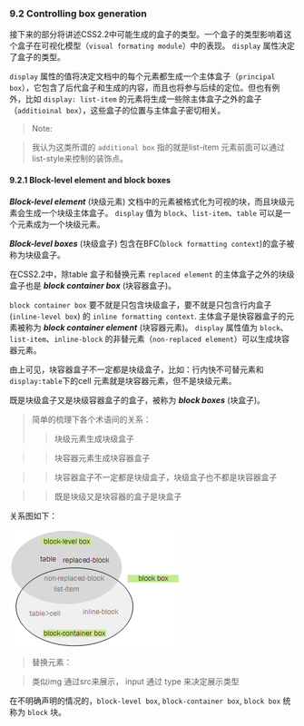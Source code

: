 ### 9.2 Controlling box generation

接下来的部分将讲述CSS2.2中可能生成的盒子的类型。一个盒子的类型影响着这个盒子在可视化模型（`visual formating module`）中的表现。 `display` 属性决定了盒子的类型。

`display` 属性的值将决定文档中的每个元素都生成一个主体盒子（`principal box`），它包含了后代盒子和生成的内容，而且也将参与后续的定位。但也有例外，比如 `display: list-item` 的元素将生成一些除主体盒子之外的盒子（`additioinal box`），这些盒子的位置与主体盒子密切相关。

> Note:

> 我认为这类所谓的 `additional box` 指的就是list-item 元素前面可以通过list-style来控制的装饰点。

#### 9.2.1 Block-level element and block boxes

***Block-level element*** (块级元素)  文档中的元素被格式化为可视的块，而且块级元素会生成一个块级主体盒子。 `display` 值为 `block`、`list-item`、`table` 可以是一个元素成为一个块级元素。

***Block-level boxes*** (块级盒子) 包含在BFC(`block formatting context`)的盒子被称为块级盒子。

在CSS2.2中，除table 盒子和替换元素 `replaced element` 的主体盒子之外的块级盒子也是 ***block container box*** (块容器盒子)。

`block container box` 要不就是只包含块级盒子，要不就是只包含行内盒子 (`inline-level box`) 的 `inline formatting context`. 主体盒子是快容器盒子的元素被称为 ***block container element*** (块容器元素)。 `display` 属性值为 `block`、`list-item`、`inline-block` 的非替元素（`non-replaced element`）可以生成块容器元素。

由上可见，块容器盒子不一定都是块级盒子，比如：行内快不可替元素和 `display:table`下的cell 元素就是块容器元素，但不是块级元素。

既是块级盒子又是块级容器盒子的盒子，被称为 ***block boxes*** (块盒子)。

> 简单的梳理下各个术语间的关系：
>> 块级元素生成块级盒子

>> 块容器元素生成块容器盒子

>> 块容器盒子不一定都是块级盒子，块级盒子也不都是块容器盒子

>> 既是块级又是块容器的盒子是块盒子

关系图如下：

![块级盒子，块容器盒子，块盒子的关系](./resource/block-level_block-container_block.png)

> 替换元素：

> 类似img 通过src来展示， input 通过 type 来决定展示类型

在不明确声明的情况的，`block-level box`, `block-container box`, `block box` 统称为 `block` 块。